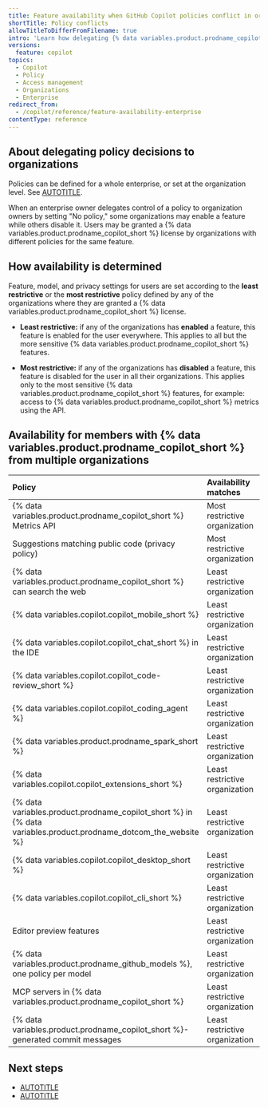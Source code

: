 ```yaml
---
title: Feature availability when GitHub Copilot policies conflict in organizations
shortTitle: Policy conflicts
allowTitleToDifferFromFilename: true
intro: 'Learn how delegating {% data variables.product.prodname_copilot_short %} policy decisions to organizations affects users granted a license by organizations with different policies.'
versions:
  feature: copilot
topics:
  - Copilot
  - Policy
  - Access management
  - Organizations
  - Enterprise
redirect_from:
  - /copilot/reference/feature-availability-enterprise
contentType: reference
---
```


## About delegating policy decisions to organizations

Policies can be defined for a whole enterprise, or set at the organization level. See [AUTOTITLE](/copilot/concepts/policies).

When an enterprise owner delegates control of a policy to organization owners by setting "No policy," some organizations may enable a feature while others disable it. Users may be granted a {% data variables.product.prodname_copilot_short %} license by organizations with different policies for the same feature.

## How availability is determined

Feature, model, and privacy settings for users are set according to the **least restrictive** or the **most restrictive** policy defined by any of the organizations where they are granted a {% data variables.product.prodname_copilot_short %} license.

* **Least restrictive:** if any of the organizations has **enabled** a feature, this feature is enabled for the user everywhere. This applies to all but the more sensitive {% data variables.product.prodname_copilot_short %} features.

* **Most restrictive:** if any of the organizations has **disabled** a feature, this feature is disabled for the user in all their organizations. This applies only to the most sensitive {% data variables.product.prodname_copilot_short %} features, for example: access to {% data variables.product.prodname_copilot_short %} metrics using the API.

## Availability for members with {% data variables.product.prodname_copilot_short %} from multiple organizations

<!--The table below uses the following sort order:
    1. Policies with "Most restrictive" at the top in alphabetic order.
    2. Follow with remaining policies in alphabetic order.-->

| Policy | Availability matches | More information |
| :---- | :---- | :---- |
| {% data variables.product.prodname_copilot_short %} Metrics API | Most restrictive organization | [AUTOTITLE](/rest/copilot/copilot-metrics) |
| Suggestions matching public code (privacy policy) | Most restrictive organization | [AUTOTITLE](/copilot/concepts/completions/code-suggestions) |
| {% data variables.product.prodname_copilot_short %} can search the web | Least restrictive organization | [AUTOTITLE](/copilot/responsible-use/chat-in-github#leveraging-a-web-search-to-answer-a-question) |
| {% data variables.copilot.copilot_mobile_short %} | Least restrictive organization | [AUTOTITLE](/copilot/responsible-use/chat-in-github-mobile) |
| {% data variables.copilot.copilot_chat_short %} in the IDE | Least restrictive organization | [AUTOTITLE](/copilot/responsible-use/chat-in-your-ide) |
| {% data variables.copilot.copilot_code-review_short %} | Least restrictive organization | [AUTOTITLE](/copilot/responsible-use/code-review) |
| {% data variables.copilot.copilot_coding_agent %} | Least restrictive organization | [AUTOTITLE](/copilot/responsible-use-of-github-copilot-features/responsible-use-of-copilot-coding-agent-on-githubcom) |
| {% data variables.product.prodname_spark_short %} | Least restrictive organization | [AUTOTITLE](/copilot/responsible-use/spark) |
| {% data variables.copilot.copilot_extensions_short %} | Least restrictive organization | [AUTOTITLE](/copilot/concepts/copilot-extensions/about-copilot-extensions) |
| {% data variables.product.prodname_copilot_short %} in {% data variables.product.prodname_dotcom_the_website %} | Least restrictive organization | [AUTOTITLE](/copilot/responsible-use/chat-in-github) |
| {% data variables.copilot.copilot_desktop_short %} | Least restrictive organization | [AUTOTITLE](/copilot/responsible-use/copilot-in-github-desktop) |
| {% data variables.copilot.copilot_cli_short %} | Least restrictive organization | [AUTOTITLE](/copilot/responsible-use/copilot-cli) |
| Editor preview features | Least restrictive organization | [AUTOTITLE](/free-pro-team@latest/site-policy/github-terms/github-pre-release-license-terms) |
| {% data variables.product.prodname_github_models %}, one policy per model | Least restrictive organization | [AUTOTITLE](/github-models/github-models-at-scale/manage-models-at-scale) |
| MCP servers in {% data variables.product.prodname_copilot_short %} | Least restrictive organization | [AUTOTITLE](/copilot/using-github-copilot/coding-agent/extending-copilot-coding-agent-with-mcp) |
| {% data variables.product.prodname_copilot_short %}-generated commit messages | Least restrictive organization | [AUTOTITLE](/copilot/responsible-use/copilot-commit-message-generation) |

## Next steps

* [AUTOTITLE](/copilot/how-tos/administer/organizations/managing-policies-for-copilot-in-your-organization)
* [AUTOTITLE](/copilot/how-tos/administer/enterprises/managing-policies-and-features-for-copilot-in-your-enterprise)

